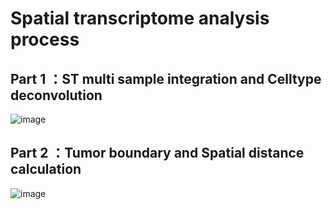 # Spatial transcriptome analysis process 
## Part 1 ：ST multi sample integration and Celltype deconvolution
![image](https://github.com/Jingwe-Zhao/ST_analysis/assets/131982430/b7243646-60f5-4bab-b1bb-8fbd48633ddf)

## Part 2 ：Tumor boundary and Spatial distance calculation
![image](https://github.com/user-attachments/assets/31c93817-1920-4fd7-827f-ec412ed6fbd9)
